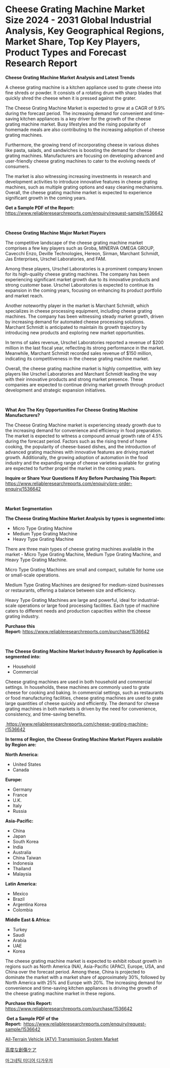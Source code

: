 <p><h1>Cheese Grating Machine Market Size 2024 - 2031 Global Industrial Analysis, Key Geographical Regions, Market Share, Top Key Players, Product Types and Forecast Research Report</h1></p><p><strong>Cheese Grating Machine Market Analysis and Latest Trends</strong></p>
<p><p>A cheese grating machine is a kitchen appliance used to grate cheese into fine shreds or powder. It consists of a rotating drum with sharp blades that quickly shred the cheese when it is pressed against the grater.</p><p>The Cheese Grating Machine Market is expected to grow at a CAGR of 9.9% during the forecast period. The increasing demand for convenient and time-saving kitchen appliances is a key driver for the growth of the cheese grating machine market. Busy lifestyles and the rising popularity of homemade meals are also contributing to the increasing adoption of cheese grating machines.</p><p>Furthermore, the growing trend of incorporating cheese in various dishes like pasta, salads, and sandwiches is boosting the demand for cheese grating machines. Manufacturers are focusing on developing advanced and user-friendly cheese grating machines to cater to the evolving needs of consumers.</p><p>The market is also witnessing increasing investments in research and development activities to introduce innovative features in cheese grating machines, such as multiple grating options and easy cleaning mechanisms. Overall, the cheese grating machine market is expected to experience significant growth in the coming years.</p></p>
<p><strong>Get a Sample PDF of the Report:&nbsp;</strong> <a href="https://www.reliableresearchreports.com/enquiry/request-sample/1536642">https://www.reliableresearchreports.com/enquiry/request-sample/1536642</a></p>
<p>&nbsp;</p>
<p><strong>Cheese Grating Machine Major Market Players</strong></p>
<p><p>The competitive landscape of the cheese grating machine market comprises a few key players such as Groba, MINERVA OMEGA GROUP, Cavecchi Enzo, Deville Technologies, Hereon, Sirman, Marchant Schmidt, Jas Enterprises, Urschel Laboratories, and FAM. </p><p>Among these players, Urschel Laboratories is a prominent company known for its high-quality cheese grating machines. The company has been experiencing significant market growth due to its innovative products and strong customer base. Urschel Laboratories is expected to continue its expansion in the coming years, focusing on enhancing its product portfolio and market reach.</p><p>Another noteworthy player in the market is Marchant Schmidt, which specializes in cheese processing equipment, including cheese grating machines. The company has been witnessing steady market growth, driven by increasing demand for automated cheese processing solutions. Marchant Schmidt is anticipated to maintain its growth trajectory by introducing new products and exploring new market opportunities.</p><p>In terms of sales revenue, Urschel Laboratories reported a revenue of $200 million in the last fiscal year, reflecting its strong performance in the market. Meanwhile, Marchant Schmidt recorded sales revenue of $150 million, indicating its competitiveness in the cheese grating machine market.</p><p>Overall, the cheese grating machine market is highly competitive, with key players like Urschel Laboratories and Marchant Schmidt leading the way with their innovative products and strong market presence. These companies are expected to continue driving market growth through product development and strategic expansion initiatives.</p></p>
<p>&nbsp;</p>
<p><strong>What Are The Key Opportunities For Cheese Grating Machine Manufacturers?</strong></p>
<p><p>The Cheese Grating Machine market is experiencing steady growth due to the increasing demand for convenience and efficiency in food preparation. The market is expected to witness a compound annual growth rate of 4.5% during the forecast period. Factors such as the rising trend of home cooking, the popularity of cheese-based dishes, and the introduction of advanced grating machines with innovative features are driving market growth. Additionally, the growing adoption of automation in the food industry and the expanding range of cheese varieties available for grating are expected to further propel the market in the coming years.</p></p>
<p><strong>Inquire or Share Your Questions If Any Before Purchasing This Report:</strong> <a href="https://www.reliableresearchreports.com/enquiry/pre-order-enquiry/1536642">https://www.reliableresearchreports.com/enquiry/pre-order-enquiry/1536642</a></p>
<p>&nbsp;</p>
<p><strong>Market Segmentation</strong></p>
<p><strong>The Cheese Grating Machine Market Analysis by types is segmented into:</strong></p>
<p><ul><li>Micro Type Grating Machine</li><li>Medium Type Grating Machine</li><li>Heavy Type Grating Machine</li></ul></p>
<p><p>There are three main types of cheese grating machines available in the market - Micro Type Grating Machine, Medium Type Grating Machine, and Heavy Type Grating Machine. </p><p>Micro Type Grating Machines are small and compact, suitable for home use or small-scale operations. </p><p>Medium Type Grating Machines are designed for medium-sized businesses or restaurants, offering a balance between size and efficiency. </p><p>Heavy Type Grating Machines are large and powerful, ideal for industrial-scale operations or large food processing facilities. Each type of machine caters to different needs and production capacities within the cheese grating industry.</p></p>
<p><strong>Purchase this Report:&nbsp;</strong><a href="https://www.reliableresearchreports.com/purchase/1536642">https://www.reliableresearchreports.com/purchase/1536642</a></p>
<p>&nbsp;</p>
<p><strong>The Cheese Grating Machine Market Industry Research by Application is segmented into:</strong></p>
<p><ul><li>Household</li><li>Commercial</li></ul></p>
<p><p>Cheese grating machines are used in both household and commercial settings. In households, these machines are commonly used to grate cheese for cooking and baking. In commercial settings, such as restaurants or food manufacturing facilities, cheese grating machines are used to grate large quantities of cheese quickly and efficiently. The demand for cheese grating machines in both markets is driven by the need for convenience, consistency, and time-saving benefits.</p></p>
<p><a href="https://www.reliableresearchreports.com/cheese-grating-machine-r1536642">&nbsp;https://www.reliableresearchreports.com/cheese-grating-machine-r1536642</a></p>
<p><strong>In terms of Region, the Cheese Grating Machine Market Players available by Region are:</strong></p>
<p>
    <p> <strong> North America: </strong>
        <ul>
            <li>United States</li>
            <li>Canada</li>
        </ul>
        </p> 
    <p> <strong> Europe: </strong>
        <ul>
            <li>Germany</li>
            <li>France</li>
            <li>U.K.</li>
            <li>Italy</li>
            <li>Russia</li>
        </ul>
        </p> 
    <p> <strong> Asia-Pacific: </strong>
        <ul>
            <li>China</li>
            <li>Japan</li>
            <li>South Korea</li>
            <li>India</li>
            <li>Australia</li>
            <li>China Taiwan</li>
            <li>Indonesia</li>
            <li>Thailand</li>
            <li>Malaysia</li>
        </ul>
        </p> 
    <p> <strong> Latin America: </strong>
        <ul>
            <li>Mexico</li>
            <li>Brazil</li>
            <li>Argentina Korea</li>
            <li>Colombia</li>
        </ul>
        </p> 
    <p> <strong> Middle East & Africa: </strong>
        <ul>
            <li>Turkey</li>
            <li>Saudi</li>
            <li>Arabia</li>
            <li>UAE</li>
            <li>Korea</li>
        </ul>
    </p>
    </p>
<p><p>The cheese grating machine market is expected to exhibit robust growth in regions such as North America (NA), Asia-Pacific (APAC), Europe, USA, and China over the forecast period. Among these, China is projected to dominate the market with a market share of approximately 30%, followed by North America with 25% and Europe with 20%. The increasing demand for convenience and time-saving kitchen appliances is driving the growth of the cheese grating machine market in these regions.</p></p>
<p><strong>Purchase this Report: </strong><a href="https://www.reliableresearchreports.com/purchase/1536642">https://www.reliableresearchreports.com/purchase/1536642</a></p>
<p>&nbsp;<strong>Get a Sample PDF of the Report:&nbsp;&nbsp;</strong><a href="https://www.reliableresearchreports.com/enquiry/request-sample/1536642">https://www.reliableresearchreports.com/enquiry/request-sample/1536642</a></p>
<p><strong></strong></p>
<p><p><a href="https://github.com/Whitneyboyettebo9kiw7yr13/Market-Research-Report-List-2/blob/main/all-terrain-vehicle-atv-transmission-system-market.md">All-Terrain Vehicle (ATV) Transmission System Market</a></p><p><a href="https://github.com/ReyesKohler20231/Market-Research-Report-List-1/blob/main/613223028822.md">高度な創傷ケア</a></p><p><a href="https://github.com/sammyUltyylrich9067856/Market-Research-Report-List-1/blob/main/730505726439.md">마그네틱 미디어 디가우저</a></p></p>